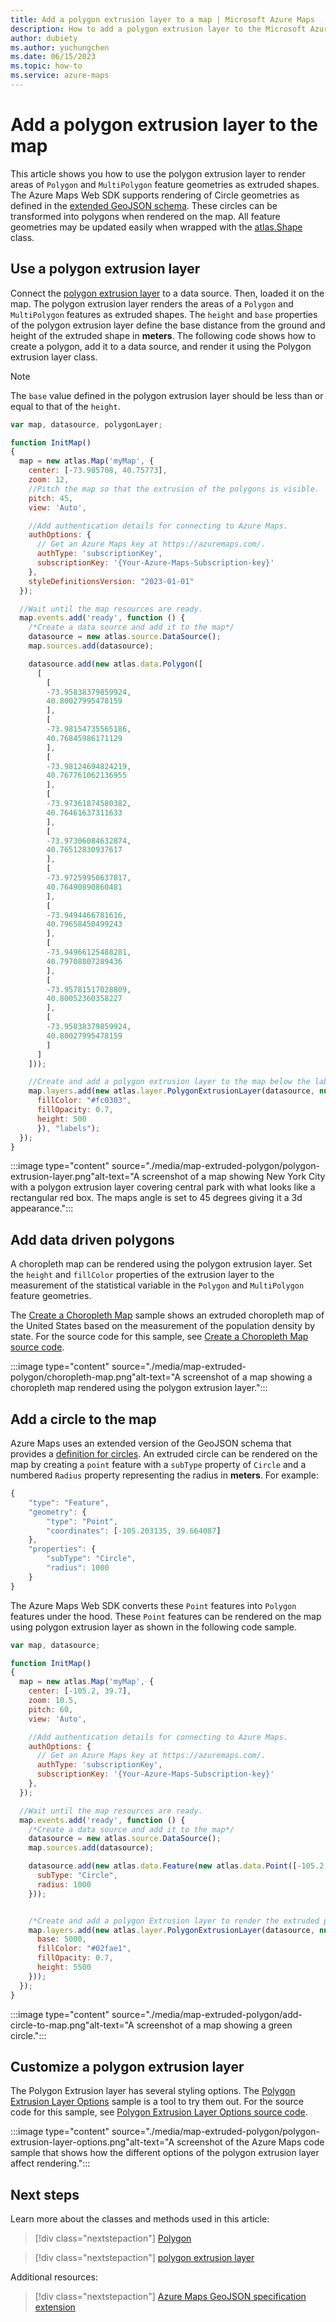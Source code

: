 ```yaml
---
title: Add a polygon extrusion layer to a map | Microsoft Azure Maps
description: How to add a polygon extrusion layer to the Microsoft Azure Maps Web SDK.
author: dubiety
ms.author: yuchungchen
ms.date: 06/15/2023
ms.topic: how-to
ms.service: azure-maps
---
```


# Add a polygon extrusion layer to the map

This article shows you how to use the polygon extrusion layer to render areas of `Polygon` and `MultiPolygon` feature geometries as extruded shapes. The Azure Maps Web SDK supports rendering of Circle geometries as defined in the [extended GeoJSON schema](extend-geojson.md#circle). These circles can be transformed into polygons when rendered on the map. All feature geometries may be updated easily when wrapped with the [atlas.Shape](/javascript/api/azure-maps-control/atlas.shape) class.

## Use a polygon extrusion layer

Connect the [polygon extrusion layer](/javascript/api/azure-maps-control/atlas.layer.polygonextrusionlayer) to a data source. Then, loaded it on the map. The polygon extrusion layer renders the areas of a `Polygon` and `MultiPolygon` features as extruded shapes. The `height` and `base` properties of the polygon extrusion layer define the base distance from the ground and height of the extruded shape in **meters**. The following code shows how to create a polygon, add it to a data source, and render it using the Polygon extrusion layer class.

> [!NOTE]
> The `base` value defined in the polygon extrusion layer should be less than or equal to that of the `height`.

```javascript
var map, datasource, polygonLayer;

function InitMap()
{
  map = new atlas.Map('myMap', {
    center: [-73.985708, 40.75773],
    zoom: 12,
    //Pitch the map so that the extrusion of the polygons is visible.
    pitch: 45,
    view: 'Auto',

    //Add authentication details for connecting to Azure Maps.
    authOptions: {
      // Get an Azure Maps key at https://azuremaps.com/.
      authType: 'subscriptionKey',
      subscriptionKey: '{Your-Azure-Maps-Subscription-key}'
    },
    styleDefinitionsVersion: "2023-01-01"
  });

  //Wait until the map resources are ready.
  map.events.add('ready', function () {
    /*Create a data source and add it to the map*/
    datasource = new atlas.source.DataSource();
    map.sources.add(datasource);

    datasource.add(new atlas.data.Polygon([
      [
        [
        -73.95838379859924,
        40.80027995478159
        ],
        [
        -73.98154735565186,
        40.76845986171129
        ],
        [
        -73.98124694824219,
        40.767761062136955
        ],
        [
        -73.97361874580382,
        40.76461637311633
        ],
        [
        -73.97306084632874,
        40.76512830937617
        ],
        [
        -73.97259950637817,
        40.76490890860481
        ],
        [
        -73.9494466781616,
        40.79658450499243
        ],
        [
        -73.94966125488281,
        40.79708807289436
        ],
        [
        -73.95781517028809,
        40.80052360358227
        ],
        [
        -73.95838379859924,
        40.80027995478159
        ]
      ]
    ]));

    //Create and add a polygon extrusion layer to the map below the labels so that they are still readable.
    map.layers.add(new atlas.layer.PolygonExtrusionLayer(datasource, null, {
      fillColor: "#fc0303",
      fillOpacity: 0.7,
      height: 500
      }), "labels");
  });
}
```

:::image type="content" source="./media/map-extruded-polygon/polygon-extrusion-layer.png"alt-text="A screenshot of a map showing New York City with a polygon extrusion layer covering central park with what looks like a rectangular red box. The maps angle is set to 45 degrees giving it a 3d appearance.":::

<!------------------------------------------------------------
<iframe height="500" scrolling="no" title="Extruded polygon" src="https://codepen.io/azuremaps/embed/wvvBpvE?height=265&theme-id=0&default-tab=js,result&editable=true" frameborder='no' loading="lazy" allowtransparency="true" allowfullscreen="true">
  See the Pen <a href='https://codepen.io/azuremaps/pen/wvvBpvE'>Extruded polygon</a> by Azure Maps (<a href='https://codepen.io/azuremaps'>@azuremaps</a>) on <a href='https://codepen.io'>CodePen</a>.</iframe>
------------------------------------------------------------>

## Add data driven polygons

A choropleth map can be rendered using the polygon extrusion layer. Set the `height` and `fillColor` properties of the extrusion layer to the measurement of the statistical variable in the `Polygon` and `MultiPolygon` feature geometries.

The [Create a Choropleth Map] sample shows an extruded choropleth map of the United States based on the measurement of the population density by state. For the source code for this sample, see [Create a Choropleth Map source code].

:::image type="content" source="./media/map-extruded-polygon/choropleth-map.png"alt-text="A screenshot of a map showing a choropleth map rendered using the polygon extrusion layer.":::

<!------------------------------------------------------------
<iframe height="500" scrolling="no" title="Extruded choropleth map" src="https://codepen.io/azuremaps/embed/eYYYNox?height=265&theme-id=0&default-tab=result&editable=true" frameborder='no' loading="lazy" allowtransparency="true" allowfullscreen="true">
  See the Pen <a href='https://codepen.io/azuremaps/pen/eYYYNox'>Extruded choropleth map</a> by Azure Maps(<a href='https://codepen.io/azuremaps'>@azuremaps</a>) on <a href='https://codepen.io'>CodePen</a>.</iframe>
------------------------------------------------------------>

## Add a circle to the map

Azure Maps uses an extended version of the GeoJSON schema that provides a [definition for circles](./extend-geojson.md#circle). An extruded circle can be rendered on the map by creating a `point` feature with a `subType` property of `Circle` and a numbered `Radius` property representing the radius in **meters**. For example:

```javascript
{
    "type": "Feature",
    "geometry": {
        "type": "Point",
        "coordinates": [-105.203135, 39.664087]
    },
    "properties": {
        "subType": "Circle",
        "radius": 1000
    }
} 
```

The Azure Maps Web SDK converts these `Point` features into `Polygon` features under the hood. These `Point` features can be rendered on the map using polygon extrusion layer as shown in the following code sample.

```javascript
var map, datasource;

function InitMap()
{
  map = new atlas.Map('myMap', {
    center: [-105.2, 39.7],
    zoom: 10.5,
    pitch: 60,
    view: 'Auto',

    //Add authentication details for connecting to Azure Maps.
    authOptions: {
      // Get an Azure Maps key at https://azuremaps.com/.
      authType: 'subscriptionKey',
      subscriptionKey: '{Your-Azure-Maps-Subscription-key}'
    },
  });    

  //Wait until the map resources are ready.
  map.events.add('ready', function () {
    /*Create a data source and add it to the map*/
    datasource = new atlas.source.DataSource();
    map.sources.add(datasource);

    datasource.add(new atlas.data.Feature(new atlas.data.Point([-105.2, 39.7]), {
      subType: "Circle",
      radius: 1000
    }));


    /*Create and add a polygon Extrusion layer to render the extruded polygon to the map*/
    map.layers.add(new atlas.layer.PolygonExtrusionLayer(datasource, null, {
      base: 5000,
      fillColor: "#02fae1",
      fillOpacity: 0.7,
      height: 5500
    }));
  });
}
```

:::image type="content" source="./media/map-extruded-polygon/add-circle-to-map.png"alt-text="A screenshot of a map showing a green circle.":::

<!------------------------------------------------------------
<iframe height="500" scrolling="no" title="Drone airspace polygon" src="https://codepen.io/azuremaps/embed/zYYYrxo?height=265&theme-id=0&default-tab=js,result&editable=true" frameborder='no' loading="lazy" allowtransparency="true" allowfullscreen="true">
  See the Pen <a href='https://codepen.io/azuremaps/pen/zYYYrxo'>Drone airspace polygon</a> by Azure Maps
  (<a href='https://codepen.io/azuremaps'>@azuremaps</a>) on <a href='https://codepen.io'>CodePen</a>.</iframe>
------------------------------------------------------------>

## Customize a polygon extrusion layer

The Polygon Extrusion layer has several styling options. The [Polygon Extrusion Layer Options] sample is a tool to try them out. For the source code for this sample, see [Polygon Extrusion Layer Options source code].

:::image type="content" source="./media/map-extruded-polygon/polygon-extrusion-layer-options.png"alt-text="A screenshot of the Azure Maps code sample that shows how the different options of the polygon extrusion layer affect rendering.":::
<!------------------------------------------------------------
<iframe height='700' scrolling='no' title='PoogBRJ' src='//codepen.io/azuremaps/embed/PoogBRJ/?height=700&theme-id=0&default-tab=result' frameborder='no' loading="lazy" allowtransparency='true' allowfullscreen='true'>See the Pen <a href='https://codepen.io/azuremaps/pen/PoogBRJ/'>PoogBRJ</a> by Azure Maps (<a href='https://codepen.io/azuremaps'>@azuremaps</a>) on <a href='https://codepen.io'>CodePen</a></iframe>
------------------------------------------------------------>

## Next steps

Learn more about the classes and methods used in this article:

> [!div class="nextstepaction"]
> [Polygon](/javascript/api/azure-maps-control/atlas.data.polygon)

> [!div class="nextstepaction"]
> [polygon extrusion layer](/javascript/api/azure-maps-control/atlas.layer.polygonextrusionlayer)

Additional resources:

> [!div class="nextstepaction"]
> [Azure Maps GeoJSON specification extension](extend-geojson.md#circle)

[Create a Choropleth Map]: https://samples.azuremaps.com/?sample=create-a-choropleth-map
[Polygon Extrusion Layer Options]: https://samples.azuremaps.com/?sample=polygon-extrusion-layer-options

[Create a Choropleth Map source code]: https://github.com/Azure-Samples/AzureMapsCodeSamples/blob/main/Samples/Demos/Create%20a%20Choropleth%20Map/Create%20a%20Choropleth%20Map.html
[Polygon Extrusion Layer Options source code]: https://github.com/Azure-Samples/AzureMapsCodeSamples/blob/main/Samples/Polygons/Polygon%20Extrusion%20Layer%20Options/Polygon%20Extrusion%20Layer%20Options.html
